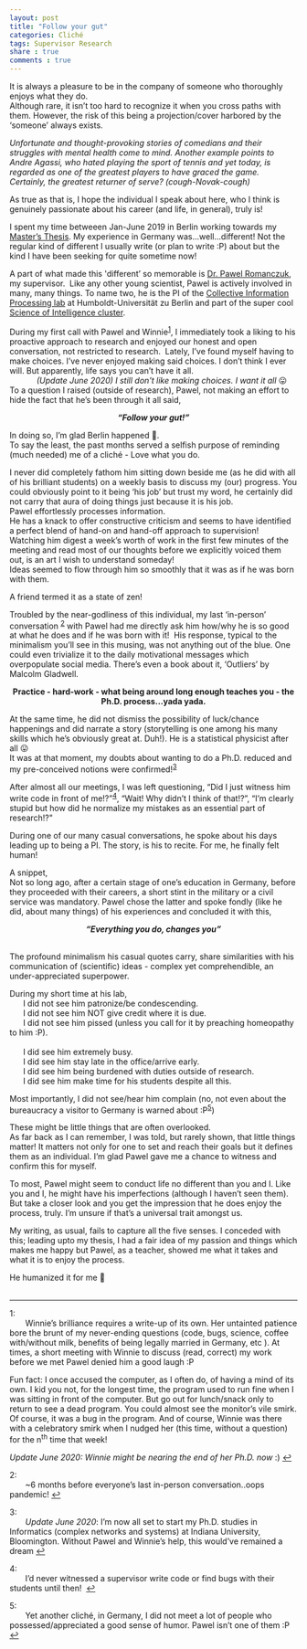 ```yaml
---
layout: post
title: "Follow your gut"
categories: Cliché
tags: Supervisor Research
share : true
comments : true
---
```


It is always a pleasure to be in the company of someone who thoroughly enjoys what they do.   
Although rare, it isn’t too hard to recognize it when you cross paths with them. 
However, the risk of this being a projection/cover harbored by the ‘someone’ always exists.

*Unfortunate and thought-provoking stories of comedians and their struggles with mental health come to mind. 
Another example points to Andre Agassi, who hated playing the sport of tennis and yet today, 
is regarded as one of the greatest players to have graced the game. Certainly, the greatest returner of serve? 
(cough-Novak-cough)*

As true as that is, I hope the individual I speak about here, 
who I think is genuinely passionate about his career (and life, in general), truly is! 

I spent my time betweeen Jan-June 2019 in Berlin working towards my [Master’s Thesis](https://drive.google.com/file/d/1zF-q_Jy7Zx0OV8zRDERn4ye1g-OdWggo/view?usp=sharing). 
My experience in Germany was...well...different! 
Not the regular kind of different I usually write (or plan to write :P) about 
but the kind I have been seeking for quite sometime now!

A part of what made this 'different’ so memorable is [Dr. Pawel Romanczuk](https://scholar.google.com/citations?user=CKoH18sAAAAJ&hl=en), my supervisor. 
Like any other young scientist, Pawel is actively involved in many, many things. 
To name two, he is the PI of the [Collective Information Processing lab](http://lab.romanczuk.de/) at Humboldt-Universität zu Berlin 
and part of the super cool [Science of Intelligence cluster](https://www.scienceofintelligence.de/). 

During my first call with Pawel and Winnie<sup id="myfootnotelinkback">[1](#myfootnote1)</sup>, 
I immediately took a liking to his proactive approach to research and enjoyed our honest and open conversation, 
not restricted to research. 
Lately, I’ve found myself having to make choices. 
I’ve never enjoyed making said choices. 
I don’t think I ever will. 
But apparently, life says you can’t have it all. <br />
&nbsp;&nbsp;&nbsp;&nbsp;&nbsp;&nbsp;&nbsp;&nbsp;&nbsp;&nbsp;&nbsp;&nbsp;*(Update June 2020) I still don't like making choices. I want it all* 😛<br />
To a question I raised (outside of research), Pawel, not making an effort to hide the fact that he’s been through it all said,

***<div align="center">“Follow your gut!”</div>***

In doing so, I’m glad Berlin happened 🙂.<br />
To say the least, the past months served a selfish purpose of reminding (much needed) me of a cliché - Love what you do.

I never did completely fathom him sitting down beside me (as he did with all of his brilliant students) 
on a weekly basis to discuss my (our) progress. 
You could obviously point to it being ‘his job’ but trust my word, 
he certainly did not carry that aura of doing things just because it is his job. <br />
Pawel effortlessly processes information. <br/>
He has a knack to offer constructive criticism and seems to have identified a perfect blend of 
hand-on and hand-off approach to supervision!<br/>
Watching him digest a week’s worth of work in the first few minutes of the meeting and 
read most of our thoughts before we explicitly voiced them out, is an art I wish to understand someday! <br/>
Ideas seemed to flow through him so smoothly that it was as if he was born with them. 

A friend termed it as a state of zen!

Troubled by the near-godliness of this individual, 
my last ‘in-person’ conversation <sup id="myfootnotelinkback2">[2](#myfootnote2)</sup> 
with Pawel had me directly ask him how/why he is so good at what he does and if he was born with it! 
His response, typical to the minimalism you’ll see in this musing, was not anything out of the blue. 
One could even trivialize it to the daily motivational messages which overpopulate social media. 
There’s even a book about it, ‘Outliers’ by Malcolm Gladwell.  

**<div align="center">Practice - hard-work - what being around long enough teaches you - the Ph.D. process…yada yada.</div>**

At the same time, he did not dismiss the possibility of luck/chance happenings and did narrate a story (storytelling is one among his many skills which he’s obviously great at. Duh!). He is a statistical physicist after all 😛 <br />
It was at that moment, my doubts about wanting to do a Ph.D. reduced and my pre-conceived notions were confirmed!<sup id="myfootnotelinkback3">[3](#myfootnote3)</sup>

After almost all our meetings, I was left questioning, “Did I just witness him write code in front of me!?”<sup id="myfootnotelinkback4">[4](#myfootnote4)</sup>,
“Wait! Why didn’t I think of that!?”, “I’m clearly stupid but how did he normalize my mistakes as an essential part of research!?"

During one of our many casual conversations, he spoke about his days leading up to being a PI. 
The story, is his to recite. For me, he finally felt human!

A snippet,<br />
Not so long ago, after a certain stage of one’s education in Germany, 
before they proceeded with their careers, a short stint in the military or a civil service was mandatory. 
Pawel chose the latter and spoke fondly (like he did, about many things) of his experiences and concluded it with this,
***<div align="center"> “Everything you do, changes you” </div>***
<br />

The profound minimalism his casual quotes carry, share similarities with his communication of 
(scientific) ideas - complex yet comprehendible, an under-appreciated superpower.

During my short time at his lab, <br />
&nbsp;&nbsp;&nbsp;&nbsp;&nbsp;&nbsp;I did not see him patronize/be condescending. <br/>
&nbsp;&nbsp;&nbsp;&nbsp;&nbsp;&nbsp;I did not see him NOT give credit where it is due. <br/>
&nbsp;&nbsp;&nbsp;&nbsp;&nbsp;&nbsp;I did not see him pissed (unless you call for it by preaching homeopathy to him :P).<br/><br />
&nbsp;&nbsp;&nbsp;&nbsp;&nbsp;&nbsp;I did see him extremely busy. <br/>
&nbsp;&nbsp;&nbsp;&nbsp;&nbsp;&nbsp;I did see him stay late in the office/arrive early. <br/>
&nbsp;&nbsp;&nbsp;&nbsp;&nbsp;&nbsp;I did see him being burdened with duties outside of research. <br/>
&nbsp;&nbsp;&nbsp;&nbsp;&nbsp;&nbsp;I did see him make time for his students despite all this.

Most importantly, I did not see/hear him complain 
(no, not even about the bureaucracy a visitor to Germany is warned about :P<sup id="myfootnotelinkback5">[5](#myfootnote5)</sup>)

These might be little things that are often overlooked. <br/>
As far back as I can remember, I was told, but rarely shown, that little things matter! 
It matters not only for one to set and reach their goals but it defines them as an individual.
I’m glad Pawel gave me a chance to witness and confirm this for myself.

To most, Pawel might seem to conduct life no different than you and I. 
Like you and I, he might have his imperfections (although I haven’t seen them). 
But take a closer look and you get the impression that he does enjoy the process, truly. 
I’m unsure if that’s a universal trait amongst us. 

My writing, as usual, fails to capture all the five senses. 
I conceded with this;
leading upto my thesis, I had a fair idea of my passion and things which makes me happy but 
Pawel, as a teacher, showed me what it takes and what it is to enjoy the process. 

He humanized it for me 🙂
<br />
<br />
***

<a name="myfootnote1">1</a>: 
<br />&nbsp;&nbsp;&nbsp;&nbsp;&nbsp;&nbsp;
Winnie’s brilliance requires a write-up of its own. 
Her untainted patience bore the brunt of my never-ending questions 
(code, bugs, science, coffee with/without milk, benefits of being legally married in Germany, etc ). 
At times, a short meeting with Winnie to discuss (read, correct) my work before we met Pawel denied him a good laugh :P

Fun fact: I once accused the computer, as I often do, of having a mind of its own. 
I kid you not, for the longest time, the program used to run fine when I was sitting in front of the computer. 
But go out for lunch/snack only to return to see a dead program. You could almost see the monitor’s vile smirk. 
Of course, it was a bug in the program. 
And of course, Winnie was there with a celebratory smirk 
when I nudged her (this time, without a question) for the n<sup>th</sup> time that week!

*Update June 2020: Winnie might be nearing the end of her Ph.D. now* :) 
[↩](#myfootnotelinkback)

<a name="myfootnote2">2</a>:
<br />&nbsp;&nbsp;&nbsp;&nbsp;&nbsp;&nbsp;
~6 months before everyone’s last in-person conversation..oops pandemic! 
[↩](#myfootnotelinkback2)

<a name="myfootnote3">3</a>:
<br />&nbsp;&nbsp;&nbsp;&nbsp;&nbsp;&nbsp;
*Update June 2020*: I’m now all set to start my Ph.D. studies in Informatics (complex networks and systems) at Indiana University, Bloomington. Without Pawel and Winnie’s help, this would’ve remained a dream
[↩](#myfootnotelinkback3)

<a name="myfootnote4">4</a>:
<br />&nbsp;&nbsp;&nbsp;&nbsp;&nbsp;&nbsp;
I’d never witnessed a supervisor write code or find bugs with their students until then! 
[↩](#myfootnotelinkback4)

<a name="myfootnote5">5</a>:
<br />&nbsp;&nbsp;&nbsp;&nbsp;&nbsp;&nbsp;
Yet another cliché, in Germany, I did not meet a lot of people who possessed/appreciated a good sense of humor. 
Pawel isn’t one of them :P
[↩](#myfootnotelinkback5)
